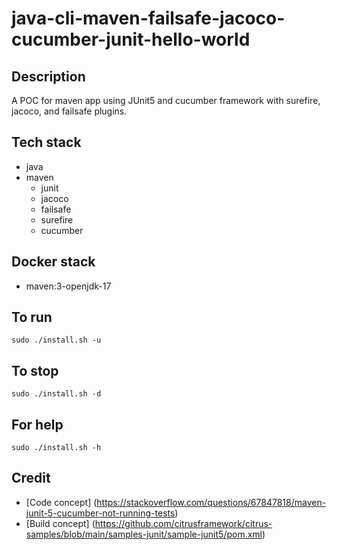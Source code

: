 # java-cli-maven-failsafe-jacoco-cucumber-junit-hello-world

## Description
A POC for maven app using JUnit5
and cucumber framework with surefire,
jacoco, and failsafe plugins.

## Tech stack
- java
- maven
  - junit
  - jacoco
  - failsafe
  - surefire
  - cucumber

## Docker stack
- maven:3-openjdk-17

## To run
`sudo ./install.sh -u`

## To stop
`sudo ./install.sh -d`

## For help
`sudo ./install.sh -h`

## Credit
- [Code concept] (https://stackoverflow.com/questions/67847818/maven-junit-5-cucumber-not-running-tests)
- [Build concept] (https://github.com/citrusframework/citrus-samples/blob/main/samples-junit/sample-junit5/pom.xml)
